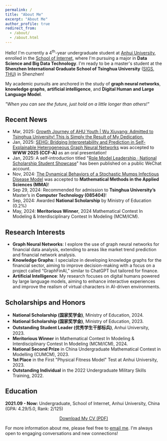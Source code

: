 ```yaml
---
permalink: /
title: "About Me"
excerpt: "About Me"
author_profile: true
redirect_from: 
  - /about/
  - /about.html
---
```


<head>
  <link href="https://fonts.googleapis.com/css2?family=Poppins:wght@300;400;600&display=swap" rel="stylesheet">
  <link rel="stylesheet" href="https://cdnjs.cloudflare.com/ajax/libs/font-awesome/6.0.0-beta3/css/all.min.css">
  <!-- 引入外部CSS文件 -->
  <link rel="stylesheet" href="_pages/styles.css">
</head>

<!-- 页面内容 -->
<div class="content">
<!--   <h1><i class="fas fa-user" style="color: #00d2fc;"></i> About Me</h1> <!-- 浅蓝色 -->
  <p>Hello! I'm currently a 4<sup>th</sup>-year undergraduate student at <a href="https://www.ahu.edu.cn/" target="_blank">Anhui University</a>, enrolled in the <a href="https://si.ahu.edu.cn/" target="_blank">School of Internet</a>, where I'm pursuing a major in <strong>Data Science and Big Data Technology</strong>. I'm ready to be a master's student at the <strong>Shenzhen International Graduate School of Tsinghua University</strong> (<a href="https://www.sigs.tsinghua.edu.cn/" target="_blank">SIGS</a>, <a href="https://www.tsinghua.edu.cn/" target="_blank">THU</a>) in Shenzhen!</p> 

  <p>My academic pursuits are anchored in the study of <strong>graph neural networks</strong>, <strong>knowledge graphs</strong>, <strong>artificial intelligence</strong>, and <strong>Digital Human and Large Language Model</strong>.</p>

  <p><em>"When you can see the future, just hold on a little longer than others!"</em></p>

  <h2><i class="fas fa-newspaper" style="color: #009efa;"></i> Recent News</h2> <!-- 深蓝色 -->
  <ul>
    <li class="news-item"><span>Mar, 2025:</span> <a href="https://mp.weixin.qq.com/s/LtoTrgz0sx7yWaeyQ612Mg" target="_blank">Growth Journey of AHU Youth | Wu Xiuyang: Admitted to Tsinghua University! This is Simply the Result of My Dedication.</a></li>
    <li class="news-item"><span>Jan, 2025:</span> <a href="https://openreview.net/pdf?id=gfqM0MyzLn" target="_blank">SEHG: Bridging Interpretability and Prediction in Self-Explainable Heterogeneous Graph Neural Networks</a> was accepted to <strong>WWW 2025 (CCF-A)</strong> as an oral presentation! </li>
    <li class="news-item"><span>Jan, 2025:</span> A self-introduction titled "<a href="https://mp.weixin.qq.com/s/KC52AzP-bgkbZzKUD91YVg" target="_blank">Role Model Leadership · National Scholarship Student Showcase</a>" has been published on a public WeChat account.</li>
    <li class="news-item"><span>Nov, 2024:</span> <a href="https://onlinelibrary.wiley.com/doi/abs/10.1002/mma.10660" target="_blank">The Dynamical Behaviors of a Stochastic Mumps Infectious Disease Model</a> was accepted to <strong>Mathematical Methods in the Applied Sciences (MMA)</strong>!</li>
    <li class="news-item"><span>Sep 29, 2024:</span> Recommended for admission to <strong>Tsinghua University’s</strong> Master’s in <strong>Computer Technology (085404)</strong>!</li>
    <li class="news-item"><span>Sep, 2024:</span> Awarded <strong>National Scholarship</strong> by Ministry of Education (0.2%)</li>
    <li class="news-item"><span>May, 2024:</span> <strong>Meritorious Winner</strong>, 2024 Mathematical Contest In Modeling & Interdisciplinary Contest In Modeling (MCM/ICM).</li>
  </ul>

  <h2><i class="fas fa-flask" style="color: #00c9a7;"></i> Research Interests</h2> <!-- 绿色 -->
  <ul>
    <li><strong>Graph Neural Networks</strong>: I explore the use of graph neural networks for financial data analysis, extending to areas like market trend prediction and financial network analysis.</li>
    <li><strong>Knowledge Graphs</strong>: I specialize in developing knowledge graphs for the financial sector, aiming to improve decision-making with a focus on a project called “GraphFinAl,” similar to ChatGPT but tailored for finance.</li>
    <li><strong>Artificial Intelligence</strong>: My research focuses on digital humans powered by large language models, aiming to enhance interactive experiences and improve the realism of virtual characters in AI-driven environments.</li>
  </ul>

  <h2><i class="fas fa-trophy" style="color: #ffbb33;"></i> Scholarships and Honors</h2> <!-- 金色 -->
  <ul>
    <li><strong>National Scholarship (国家奖学金)</strong>, Ministry of Education, 2024.</li>
    <li><strong>National Scholarship (国家奖学金)</strong>, Ministry of Education, 2023.</li>
    <li><strong>Outstanding Student Leader (优秀学生干部标兵)</strong>, Anhui University, 2023.</li>
    <li><strong>Meritorious Winner</strong> in Mathematical Contest In Modeling & Interdisciplinary Contest In Modeling (MCM/ICM), 2024.</li>
    <li><strong>National Second Prize</strong> in China Undergraduate Mathematical Contest in Modelling (CUMCM), 2023.</li>
    <li><strong>1st Place</strong> in the First "Physical Fitness Model" Test at Anhui University, 2023.</li>
    <li><strong>Outstanding Individual</strong> in the 2022 Undergraduate Military Skills Training, 2022.</li>
  </ul>
  
  <h2><i class="fas fa-graduation-cap" style="color: #ee005f;"></i> Education</h2> <!-- 红色 -->
  <p><strong>2021.09 - Now:</strong> Undergraduate, School of Internet, Anhui University, China (GPA: 4.29/5.0, Rank: 2/125)</p>
  <!-- 按钮居中 -->
  <div style="text-align: center;">
    <a href="/files/XiuyangWu's_CV.pdf" class="cv-btn">Download My CV (PDF)</a>
  </div>

  <div class="footer">
    <p>For more information about me, please feel free to <a href="mailto:your-email@example.com">email me</a>. I'm always open to engaging conversations and new connections!</p>
    <script type="text/javascript" id="clustrmaps" src="//clustrmaps.com/map_v2.js?d=iWZNlAh7-GBW2ofRciRtIPLAhdYW39-yf2XFem63TQU&cl=ffffff&w=a"></script>
  </div>
</div>
